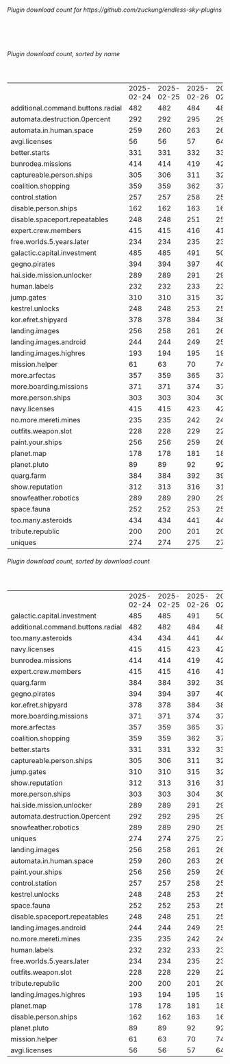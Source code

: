 <h6>Plugin download count for https://github.com/zuckung/endless-sky-plugins</h6><br>
<br>
<h6>Plugin download count, sorted by name</h6><sub><sup><br>
<table>
	<tr>
		<td></td>
		<td>2025-02-24</td>
		<td>2025-02-25</td>
		<td>2025-02-26</td>
		<td>2025-02-27</td>
		<td>2025-02-28</td>
		<td>2025-03-01</td>
		<td>2025-03-02</td>
		<td>today +</td>
	</tr>
	<tr>
		<td>additional.command.buttons.radial</td>
		<td>482</td>
		<td>482</td>
		<td>484</td>
		<td>488</td>
		<td>489</td>
		<td>493</td>
		<td>495</td>
		<td>+ 2</td>
	</tr>
	<tr>
		<td>automata.destruction.0percent</td>
		<td>292</td>
		<td>292</td>
		<td>295</td>
		<td>299</td>
		<td>300</td>
		<td>302</td>
		<td>302</td>
		<td></td>
	</tr>
	<tr>
		<td>automata.in.human.space</td>
		<td>259</td>
		<td>260</td>
		<td>263</td>
		<td>265</td>
		<td>266</td>
		<td>268</td>
		<td>270</td>
		<td>+ 2</td>
	</tr>
	<tr>
		<td>avgi.licenses</td>
		<td>56</td>
		<td>56</td>
		<td>57</td>
		<td>64</td>
		<td>75</td>
		<td>77</td>
		<td>81</td>
		<td>+ 4</td>
	</tr>
	<tr>
		<td>better.starts</td>
		<td>331</td>
		<td>331</td>
		<td>332</td>
		<td>332</td>
		<td>336</td>
		<td>336</td>
		<td>336</td>
		<td></td>
	</tr>
	<tr>
		<td>bunrodea.missions</td>
		<td>414</td>
		<td>414</td>
		<td>419</td>
		<td>423</td>
		<td>431</td>
		<td>433</td>
		<td>435</td>
		<td>+ 2</td>
	</tr>
	<tr>
		<td>captureable.person.ships</td>
		<td>305</td>
		<td>306</td>
		<td>311</td>
		<td>321</td>
		<td>326</td>
		<td>330</td>
		<td>330</td>
		<td></td>
	</tr>
	<tr>
		<td>coalition.shopping</td>
		<td>359</td>
		<td>359</td>
		<td>362</td>
		<td>370</td>
		<td>371</td>
		<td>373</td>
		<td>373</td>
		<td></td>
	</tr>
	<tr>
		<td>control.station</td>
		<td>257</td>
		<td>257</td>
		<td>258</td>
		<td>258</td>
		<td>263</td>
		<td>263</td>
		<td>263</td>
		<td></td>
	</tr>
	<tr>
		<td>disable.person.ships</td>
		<td>162</td>
		<td>162</td>
		<td>163</td>
		<td>163</td>
		<td>164</td>
		<td>164</td>
		<td>164</td>
		<td></td>
	</tr>
	<tr>
		<td>disable.spaceport.repeatables</td>
		<td>248</td>
		<td>248</td>
		<td>251</td>
		<td>251</td>
		<td>252</td>
		<td>252</td>
		<td>254</td>
		<td>+ 2</td>
	</tr>
	<tr>
		<td>expert.crew.members</td>
		<td>415</td>
		<td>415</td>
		<td>416</td>
		<td>418</td>
		<td>428</td>
		<td>428</td>
		<td>430</td>
		<td>+ 2</td>
	</tr>
	<tr>
		<td>free.worlds.5.years.later</td>
		<td>234</td>
		<td>234</td>
		<td>235</td>
		<td>235</td>
		<td>240</td>
		<td>240</td>
		<td>240</td>
		<td></td>
	</tr>
	<tr>
		<td>galactic.capital.investment</td>
		<td>485</td>
		<td>485</td>
		<td>491</td>
		<td>501</td>
		<td>505</td>
		<td>513</td>
		<td>515</td>
		<td>+ 2</td>
	</tr>
	<tr>
		<td>gegno.pirates</td>
		<td>394</td>
		<td>394</td>
		<td>397</td>
		<td>401</td>
		<td>403</td>
		<td>407</td>
		<td>407</td>
		<td></td>
	</tr>
	<tr>
		<td>hai.side.mission.unlocker</td>
		<td>289</td>
		<td>289</td>
		<td>291</td>
		<td>295</td>
		<td>299</td>
		<td>305</td>
		<td>305</td>
		<td></td>
	</tr>
	<tr>
		<td>human.labels</td>
		<td>232</td>
		<td>232</td>
		<td>233</td>
		<td>235</td>
		<td>240</td>
		<td>242</td>
		<td>242</td>
		<td></td>
	</tr>
	<tr>
		<td>jump.gates</td>
		<td>310</td>
		<td>310</td>
		<td>315</td>
		<td>321</td>
		<td>323</td>
		<td>327</td>
		<td>327</td>
		<td></td>
	</tr>
	<tr>
		<td>kestrel.unlocks</td>
		<td>248</td>
		<td>248</td>
		<td>253</td>
		<td>257</td>
		<td>258</td>
		<td>258</td>
		<td>258</td>
		<td></td>
	</tr>
	<tr>
		<td>kor.efret.shipyard</td>
		<td>378</td>
		<td>378</td>
		<td>384</td>
		<td>388</td>
		<td>391</td>
		<td>393</td>
		<td>395</td>
		<td>+ 2</td>
	</tr>
	<tr>
		<td>landing.images</td>
		<td>256</td>
		<td>258</td>
		<td>261</td>
		<td>261</td>
		<td>264</td>
		<td>268</td>
		<td>270</td>
		<td>+ 2</td>
	</tr>
	<tr>
		<td>landing.images.android</td>
		<td>244</td>
		<td>244</td>
		<td>249</td>
		<td>251</td>
		<td>252</td>
		<td>252</td>
		<td>252</td>
		<td></td>
	</tr>
	<tr>
		<td>landing.images.highres</td>
		<td>193</td>
		<td>194</td>
		<td>195</td>
		<td>195</td>
		<td>196</td>
		<td>196</td>
		<td>196</td>
		<td></td>
	</tr>
	<tr>
		<td>mission.helper</td>
		<td>61</td>
		<td>63</td>
		<td>70</td>
		<td>74</td>
		<td>80</td>
		<td>85</td>
		<td>85</td>
		<td></td>
	</tr>
	<tr>
		<td>more.arfectas</td>
		<td>357</td>
		<td>359</td>
		<td>365</td>
		<td>371</td>
		<td>373</td>
		<td>377</td>
		<td>379</td>
		<td>+ 2</td>
	</tr>
	<tr>
		<td>more.boarding.missions</td>
		<td>371</td>
		<td>371</td>
		<td>374</td>
		<td>376</td>
		<td>383</td>
		<td>387</td>
		<td>387</td>
		<td></td>
	</tr>
	<tr>
		<td>more.person.ships</td>
		<td>303</td>
		<td>303</td>
		<td>304</td>
		<td>306</td>
		<td>309</td>
		<td>309</td>
		<td>309</td>
		<td></td>
	</tr>
	<tr>
		<td>navy.licenses</td>
		<td>415</td>
		<td>415</td>
		<td>423</td>
		<td>429</td>
		<td>436</td>
		<td>436</td>
		<td>436</td>
		<td></td>
	</tr>
	<tr>
		<td>no.more.mereti.mines</td>
		<td>235</td>
		<td>235</td>
		<td>242</td>
		<td>248</td>
		<td>249</td>
		<td>251</td>
		<td>251</td>
		<td></td>
	</tr>
	<tr>
		<td>outfits.weapon.slot</td>
		<td>228</td>
		<td>228</td>
		<td>229</td>
		<td>229</td>
		<td>231</td>
		<td>231</td>
		<td>231</td>
		<td></td>
	</tr>
	<tr>
		<td>paint.your.ships</td>
		<td>256</td>
		<td>256</td>
		<td>259</td>
		<td>261</td>
		<td>263</td>
		<td>265</td>
		<td>267</td>
		<td>+ 2</td>
	</tr>
	<tr>
		<td>planet.map</td>
		<td>178</td>
		<td>178</td>
		<td>181</td>
		<td>181</td>
		<td>182</td>
		<td>184</td>
		<td>184</td>
		<td></td>
	</tr>
	<tr>
		<td>planet.pluto</td>
		<td>89</td>
		<td>89</td>
		<td>92</td>
		<td>92</td>
		<td>95</td>
		<td>95</td>
		<td>95</td>
		<td></td>
	</tr>
	<tr>
		<td>quarg.farm</td>
		<td>384</td>
		<td>384</td>
		<td>392</td>
		<td>398</td>
		<td>401</td>
		<td>409</td>
		<td>411</td>
		<td>+ 2</td>
	</tr>
	<tr>
		<td>show.reputation</td>
		<td>312</td>
		<td>313</td>
		<td>316</td>
		<td>316</td>
		<td>320</td>
		<td>320</td>
		<td>320</td>
		<td></td>
	</tr>
	<tr>
		<td>snowfeather.robotics</td>
		<td>289</td>
		<td>289</td>
		<td>290</td>
		<td>292</td>
		<td>297</td>
		<td>297</td>
		<td>297</td>
		<td></td>
	</tr>
	<tr>
		<td>space.fauna</td>
		<td>252</td>
		<td>252</td>
		<td>253</td>
		<td>253</td>
		<td>254</td>
		<td>254</td>
		<td>254</td>
		<td></td>
	</tr>
	<tr>
		<td>too.many.asteroids</td>
		<td>434</td>
		<td>434</td>
		<td>441</td>
		<td>449</td>
		<td>452</td>
		<td>454</td>
		<td>454</td>
		<td></td>
	</tr>
	<tr>
		<td>tribute.republic</td>
		<td>200</td>
		<td>200</td>
		<td>201</td>
		<td>201</td>
		<td>202</td>
		<td>202</td>
		<td>202</td>
		<td></td>
	</tr>
	<tr>
		<td>uniques</td>
		<td>274</td>
		<td>274</td>
		<td>275</td>
		<td>277</td>
		<td>284</td>
		<td>286</td>
		<td>286</td>
		<td></td>
	</tr>
</table>
</sub></sup>
<h6>Plugin download count, sorted by download count</h6><sub><sup><br>
<table>
	<tr>
		<td></td>
		<td>2025-02-24</td>
		<td>2025-02-25</td>
		<td>2025-02-26</td>
		<td>2025-02-27</td>
		<td>2025-02-28</td>
		<td>2025-03-01</td>
		<td>2025-03-02</td>
		<td>today +</td>
	</tr>
	<tr>
		<td>galactic.capital.investment</td>
		<td>485</td>
		<td>485</td>
		<td>491</td>
		<td>501</td>
		<td>505</td>
		<td>513</td>
		<td>515</td>
		<td>+ 2</td>
	</tr>
	<tr>
		<td>additional.command.buttons.radial</td>
		<td>482</td>
		<td>482</td>
		<td>484</td>
		<td>488</td>
		<td>489</td>
		<td>493</td>
		<td>495</td>
		<td>+ 2</td>
	</tr>
	<tr>
		<td>too.many.asteroids</td>
		<td>434</td>
		<td>434</td>
		<td>441</td>
		<td>449</td>
		<td>452</td>
		<td>454</td>
		<td>454</td>
		<td></td>
	</tr>
	<tr>
		<td>navy.licenses</td>
		<td>415</td>
		<td>415</td>
		<td>423</td>
		<td>429</td>
		<td>436</td>
		<td>436</td>
		<td>436</td>
		<td></td>
	</tr>
	<tr>
		<td>bunrodea.missions</td>
		<td>414</td>
		<td>414</td>
		<td>419</td>
		<td>423</td>
		<td>431</td>
		<td>433</td>
		<td>435</td>
		<td>+ 2</td>
	</tr>
	<tr>
		<td>expert.crew.members</td>
		<td>415</td>
		<td>415</td>
		<td>416</td>
		<td>418</td>
		<td>428</td>
		<td>428</td>
		<td>430</td>
		<td>+ 2</td>
	</tr>
	<tr>
		<td>quarg.farm</td>
		<td>384</td>
		<td>384</td>
		<td>392</td>
		<td>398</td>
		<td>401</td>
		<td>409</td>
		<td>411</td>
		<td>+ 2</td>
	</tr>
	<tr>
		<td>gegno.pirates</td>
		<td>394</td>
		<td>394</td>
		<td>397</td>
		<td>401</td>
		<td>403</td>
		<td>407</td>
		<td>407</td>
		<td></td>
	</tr>
	<tr>
		<td>kor.efret.shipyard</td>
		<td>378</td>
		<td>378</td>
		<td>384</td>
		<td>388</td>
		<td>391</td>
		<td>393</td>
		<td>395</td>
		<td>+ 2</td>
	</tr>
	<tr>
		<td>more.boarding.missions</td>
		<td>371</td>
		<td>371</td>
		<td>374</td>
		<td>376</td>
		<td>383</td>
		<td>387</td>
		<td>387</td>
		<td></td>
	</tr>
	<tr>
		<td>more.arfectas</td>
		<td>357</td>
		<td>359</td>
		<td>365</td>
		<td>371</td>
		<td>373</td>
		<td>377</td>
		<td>379</td>
		<td>+ 2</td>
	</tr>
	<tr>
		<td>coalition.shopping</td>
		<td>359</td>
		<td>359</td>
		<td>362</td>
		<td>370</td>
		<td>371</td>
		<td>373</td>
		<td>373</td>
		<td></td>
	</tr>
	<tr>
		<td>better.starts</td>
		<td>331</td>
		<td>331</td>
		<td>332</td>
		<td>332</td>
		<td>336</td>
		<td>336</td>
		<td>336</td>
		<td></td>
	</tr>
	<tr>
		<td>captureable.person.ships</td>
		<td>305</td>
		<td>306</td>
		<td>311</td>
		<td>321</td>
		<td>326</td>
		<td>330</td>
		<td>330</td>
		<td></td>
	</tr>
	<tr>
		<td>jump.gates</td>
		<td>310</td>
		<td>310</td>
		<td>315</td>
		<td>321</td>
		<td>323</td>
		<td>327</td>
		<td>327</td>
		<td></td>
	</tr>
	<tr>
		<td>show.reputation</td>
		<td>312</td>
		<td>313</td>
		<td>316</td>
		<td>316</td>
		<td>320</td>
		<td>320</td>
		<td>320</td>
		<td></td>
	</tr>
	<tr>
		<td>more.person.ships</td>
		<td>303</td>
		<td>303</td>
		<td>304</td>
		<td>306</td>
		<td>309</td>
		<td>309</td>
		<td>309</td>
		<td></td>
	</tr>
	<tr>
		<td>hai.side.mission.unlocker</td>
		<td>289</td>
		<td>289</td>
		<td>291</td>
		<td>295</td>
		<td>299</td>
		<td>305</td>
		<td>305</td>
		<td></td>
	</tr>
	<tr>
		<td>automata.destruction.0percent</td>
		<td>292</td>
		<td>292</td>
		<td>295</td>
		<td>299</td>
		<td>300</td>
		<td>302</td>
		<td>302</td>
		<td></td>
	</tr>
	<tr>
		<td>snowfeather.robotics</td>
		<td>289</td>
		<td>289</td>
		<td>290</td>
		<td>292</td>
		<td>297</td>
		<td>297</td>
		<td>297</td>
		<td></td>
	</tr>
	<tr>
		<td>uniques</td>
		<td>274</td>
		<td>274</td>
		<td>275</td>
		<td>277</td>
		<td>284</td>
		<td>286</td>
		<td>286</td>
		<td></td>
	</tr>
	<tr>
		<td>landing.images</td>
		<td>256</td>
		<td>258</td>
		<td>261</td>
		<td>261</td>
		<td>264</td>
		<td>268</td>
		<td>270</td>
		<td>+ 2</td>
	</tr>
	<tr>
		<td>automata.in.human.space</td>
		<td>259</td>
		<td>260</td>
		<td>263</td>
		<td>265</td>
		<td>266</td>
		<td>268</td>
		<td>270</td>
		<td>+ 2</td>
	</tr>
	<tr>
		<td>paint.your.ships</td>
		<td>256</td>
		<td>256</td>
		<td>259</td>
		<td>261</td>
		<td>263</td>
		<td>265</td>
		<td>267</td>
		<td>+ 2</td>
	</tr>
	<tr>
		<td>control.station</td>
		<td>257</td>
		<td>257</td>
		<td>258</td>
		<td>258</td>
		<td>263</td>
		<td>263</td>
		<td>263</td>
		<td></td>
	</tr>
	<tr>
		<td>kestrel.unlocks</td>
		<td>248</td>
		<td>248</td>
		<td>253</td>
		<td>257</td>
		<td>258</td>
		<td>258</td>
		<td>258</td>
		<td></td>
	</tr>
	<tr>
		<td>space.fauna</td>
		<td>252</td>
		<td>252</td>
		<td>253</td>
		<td>253</td>
		<td>254</td>
		<td>254</td>
		<td>254</td>
		<td></td>
	</tr>
	<tr>
		<td>disable.spaceport.repeatables</td>
		<td>248</td>
		<td>248</td>
		<td>251</td>
		<td>251</td>
		<td>252</td>
		<td>252</td>
		<td>254</td>
		<td>+ 2</td>
	</tr>
	<tr>
		<td>landing.images.android</td>
		<td>244</td>
		<td>244</td>
		<td>249</td>
		<td>251</td>
		<td>252</td>
		<td>252</td>
		<td>252</td>
		<td></td>
	</tr>
	<tr>
		<td>no.more.mereti.mines</td>
		<td>235</td>
		<td>235</td>
		<td>242</td>
		<td>248</td>
		<td>249</td>
		<td>251</td>
		<td>251</td>
		<td></td>
	</tr>
	<tr>
		<td>human.labels</td>
		<td>232</td>
		<td>232</td>
		<td>233</td>
		<td>235</td>
		<td>240</td>
		<td>242</td>
		<td>242</td>
		<td></td>
	</tr>
	<tr>
		<td>free.worlds.5.years.later</td>
		<td>234</td>
		<td>234</td>
		<td>235</td>
		<td>235</td>
		<td>240</td>
		<td>240</td>
		<td>240</td>
		<td></td>
	</tr>
	<tr>
		<td>outfits.weapon.slot</td>
		<td>228</td>
		<td>228</td>
		<td>229</td>
		<td>229</td>
		<td>231</td>
		<td>231</td>
		<td>231</td>
		<td></td>
	</tr>
	<tr>
		<td>tribute.republic</td>
		<td>200</td>
		<td>200</td>
		<td>201</td>
		<td>201</td>
		<td>202</td>
		<td>202</td>
		<td>202</td>
		<td></td>
	</tr>
	<tr>
		<td>landing.images.highres</td>
		<td>193</td>
		<td>194</td>
		<td>195</td>
		<td>195</td>
		<td>196</td>
		<td>196</td>
		<td>196</td>
		<td></td>
	</tr>
	<tr>
		<td>planet.map</td>
		<td>178</td>
		<td>178</td>
		<td>181</td>
		<td>181</td>
		<td>182</td>
		<td>184</td>
		<td>184</td>
		<td></td>
	</tr>
	<tr>
		<td>disable.person.ships</td>
		<td>162</td>
		<td>162</td>
		<td>163</td>
		<td>163</td>
		<td>164</td>
		<td>164</td>
		<td>164</td>
		<td></td>
	</tr>
	<tr>
		<td>planet.pluto</td>
		<td>89</td>
		<td>89</td>
		<td>92</td>
		<td>92</td>
		<td>95</td>
		<td>95</td>
		<td>95</td>
		<td></td>
	</tr>
	<tr>
		<td>mission.helper</td>
		<td>61</td>
		<td>63</td>
		<td>70</td>
		<td>74</td>
		<td>80</td>
		<td>85</td>
		<td>85</td>
		<td></td>
	</tr>
	<tr>
		<td>avgi.licenses</td>
		<td>56</td>
		<td>56</td>
		<td>57</td>
		<td>64</td>
		<td>75</td>
		<td>77</td>
		<td>81</td>
		<td>+ 4</td>
	</tr>
</table>
</sub></sup>
